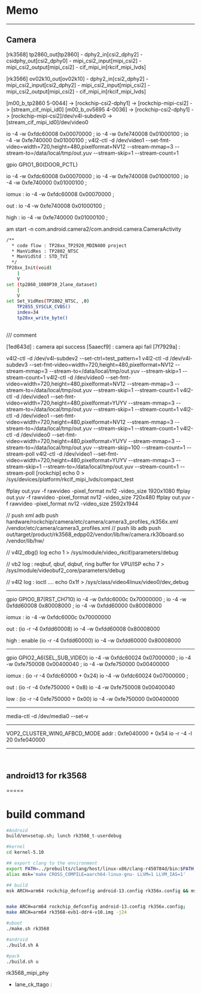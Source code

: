 # Memo 
-----
## Camera


[rk3568]
	tp2860_out[tp2860]		-	dphy2_in[csi2_dphy2]	-	csidphy_out[csi2_dphy0]		-	mipi_csi2_input[mipi_csi2]	-	mipi_csi2_output[mipi_csi2]	-	cif_mipi_in[rkcif_mipi_lvds]

[rk3566]
	ov02k10_out[ov02k10]	-	dphy2_in[csi2_dphy2]		-	mipi_csi2_input[csi2_dphy2]	-	mipi_csi2_input[mipi_csi2]	-	mipi_csi2_output[mipi_csi2]	-	cif_mipi_in[rkcif_mipi_lvds]
	
	

[m00_b_tp2860 5-0044] -> [rockchip-csi2-dphy1] -> [rockchip-mipi-csi2] -> [stream_cif_mipi_id0]
[m00_b_ov5695 4-0036] -> [rockchip-csi2-dphy1] -> [rockchip-mipi-csi2]/dev/v4l-subdev0 -> [stream_cif_mipi_id0]/dev/video0


io -4 -w 0xfdc60008 0x00070000 ; io -4 -w 0xfe740008 0x01000100 ; io -4 -w 0xfe740000 0x01000100 ; v4l2-ctl -d /dev/video1 --set-fmt-video=width=720,height=480,pixelformat=NV12 --stream-mmap=3 --stream-to=/data/local/tmp/out.yuv --stream-skip=1 --stream-count=1

gpio GPIO1_B0(DOOR_PCTL)

io -4 -w 0xfdc60008 0x00070000 ; io -4 -w 0xfe740008 0x01000100 ; io -4 -w 0xfe740000 0x01000100 ; 

iomux :
io -4 -w 0xfdc60008 0x00070000 ; 

out :
io -4 -w 0xfe740008 0x01000100 ; 

high :
io -4 -w 0xfe740000 0x01000100 ; 

am start -n com.android.camera2/com.android.camera.CameraActivity

```bash
/** 
  * code flow : TP28xx_TP2920_MDIN400 project 
  *	ManVidRes : TP2802_NTSC
  * ManVidStd : STD_TVI
  */
TP28xx_Init(void)
    |
    V
set (tp2860_1080P30_2lane_dataset)
    |
    V
set Set_VidRes(TP2802_NTSC, ,0)
	TP2855_SYSCLK_CVBS()
	index=34 
	tp28xx_write_byte()
 
```
/// comment

[1ed643d] : camera api success
[5aaecf9] : camera api fail
[7f7929a] : 

v4l2-ctl  -d /dev/v4l-subdev2  --set-ctrl=test_pattern=1
v4l2-ctl -d /dev/v4l-subdev3 --set-fmt-video=width=720,height=480,pixelformat=NV12 --stream-mmap=3 --stream-to=/data/local/tmp/out.yuv --stream-skip=1 --stream-count=1 
v4l2-ctl -d /dev/video0 --set-fmt-video=width=720,height=480,pixelformat=NV12 --stream-mmap=3 --stream-to=/data/local/tmp/out.yuv --stream-skip=1 --stream-count=1 
v4l2-ctl -d /dev/video1 --set-fmt-video=width=720,height=480,pixelformat=YUYV --stream-mmap=3 --stream-to=/data/local/tmp/out.yuv --stream-skip=1 --stream-count=1 
v4l2-ctl -d /dev/video1 --set-fmt-video=width=720,height=480,pixelformat=NV12 --stream-mmap=3 --stream-to=/data/local/tmp/out.yuv --stream-skip=1 --stream-count=1 
v4l2-ctl -d /dev/video0 --set-fmt-video=width=720,height=480,pixelformat=YUYV --stream-mmap=3 --stream-to=/data/local/tmp/out.yuv --stream-skip=100 --stream-count=1 --stream-poll
v4l2-ctl -d /dev/video1 --set-fmt-video=width=720,height=480,pixelformat=YUYV --stream-mmap=3 --stream-skip=1 --stream-to=/data/local/tmp/out.yuv --stream-count=1 --stream-poll
[rockchip] 
echo 0 > /sys/devices/platform/rkcif_mipi_lvds/compact_test


ffplay out.yuv -f rawvideo -pixel_format nv12 -video_size 1920x1080
ffplay out.yuv -f rawvideo -pixel_format nv12 -video_size 720x480
ffplay out.yuv -f rawvideo -pixel_format nv12 -video_size 2592x1944

// push xml
adb push hardware/rockchip/camera/etc/camera/camera3_profiles_rk356x.xml /vendor/etc/camera/camera3_profiles.xml
// push lib
adb push  out/target/product/rk3568_edpp02/vendor/lib/hw/camera.rk30board.so /vendor/lib/hw/

// v4l2_dbg() log
echo 1 > /sys/module/video_rkcif/parameters/debug

// vb2 log : reqbuf, qbuf, dqbuf, ring buffer for VPU/ISP
echo 7 > /sys/module/videobuf2_core/parameters/debug

// v4l2 log : ioctl ....
echo 0x1f > /sys/class/video4linux/video0/dev_debug

-----
gpio GPIO0_B7(RST_CH710)
io -4 -w 0xfdc6000c 0x70000000 ; io -4 -w 0xfdd60008 0x80008000 ; io -4 -w 0xfdd60000 0x80008000

iomux : 
io -4 -w 0xfdc6000c 0x70000000

out : (io -r -4 0xfdd60008)
io -4 -w 0xfdd60008 0x80008000

high : enable (io -r -4 0xfdd60000)
io -4 -w 0xfdd60000 0x80008000

-----
gpio GPIO2_A6(SEL_SUB_VIDEO)
io -4 -w 0xfdc60024 0x07000000 ; io -4 -w 0xfe750008 0x00400040 ; io -4 -w 0xfe750000 0x00400000


iomux : (io -r -4 0xfdc60000 + 0x24)
io -4 -w 0xfdc60024 0x07000000 ; 

out : (io -r -4 0xfe750000 + 0x8)
io -4 -w 0xfe750008 0x00400040

low : (io -r -4 0xfe750000 + 0x00)
io -4 -w 0xfe750000 0x00400000

-----
media-ctl -d /dev/media0 --set-v

-----
VOP2_CLUSTER_WIN0_AFBCD_MODE 
addr : 0xfe040000 + 0x54
io -r -4 -l 20 0xfe040000

-----
<br/>

## android13 for rk3568
=====

# build command

```bash
#Android
build/envsetup.sh; lunch rk3568_t-userdebug

#kernel
cd kernel-5.10

## export clang to the environment
export PATH=../prebuilts/clang/host/linux-x86/clang-r450784d/bin:$PATH
alias msk='make CROSS_COMPILE=aarch64-linux-gnu- LLVM=1 LLVM_IAS=1'

## build
msk ARCH=arm64 rockchip_defconfig android-13.config rk356x.config && msk ARCH=arm64 BOOT_IMG=../rockdev/Image-rk3568_t/boot.img rk3568-evb1-ddr4-v10.img


make ARCH=arm64 rockchip_defconfig android-13.config rk356x.config;
make ARCH=arm64 rk3568-evb1-ddr4-v10.img -j24

#uboot
./make.sh rk3568

#android
./build.sh A

#pack
./build.sh u
```



rk3568_mipi_phy
 - lane_ck_ttago : 
